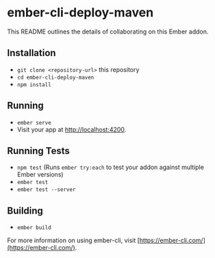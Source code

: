 # ember-cli-deploy-maven

This README outlines the details of collaborating on this Ember addon.

## Installation

* `git clone <repository-url>` this repository
* `cd ember-cli-deploy-maven`
* `npm install`

## Running

* `ember serve`
* Visit your app at [http://localhost:4200](http://localhost:4200).

## Running Tests

* `npm test` (Runs `ember try:each` to test your addon against multiple Ember versions)
* `ember test`
* `ember test --server`

## Building

* `ember build`

For more information on using ember-cli, visit [https://ember-cli.com/](https://ember-cli.com/).
